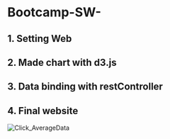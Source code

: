# Bootcamp-SW-
## 1. Setting Web
## 2. Made chart with d3.js
## 3. Data binding with restController
## 4. Final website
![Click_AverageData](./4.Final-website/Click_AverageData.png)
